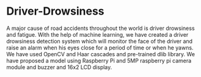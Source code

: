# Driver-Drowsiness
A major cause of road accidents throughout the world is driver drowsiness and fatigue.
With the help of machine learning, we have created a driver drowsiness detection system which will monitor the face of the driver and raise an alarm when his eyes close for a period of time or when he yawns.
We have used OpenCV and Haar cascades and pre-trained dlib library.
We have proposed a model using Raspberry Pi and 5MP raspberry pi camera module and buzzer and 16x2 LCD display.


